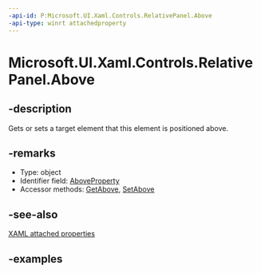 ```yaml
---
-api-id: P:Microsoft.UI.Xaml.Controls.RelativePanel.Above
-api-type: winrt attachedproperty
---
```


# Microsoft.UI.Xaml.Controls.RelativePanel.Above

<!--
see GetAbove, and SetAbove
-->


## -description

Gets or sets a target element that this element is positioned above.

## -remarks

<ul><li>Type: object</li><li>Identifier field: <a href="/uwp/api/windows.ui.xaml.controls.relativepanel.aboveproperty">AboveProperty</a></li><li>Accessor methods: <a href="/uwp/api/windows.ui.xaml.controls.relativepanel.getabove">GetAbove</a>, <a href="/uwp/api/windows.ui.xaml.controls.relativepanel.setabove">SetAbove</a></li></ul>

## -see-also

[XAML attached properties](/windows/uwp/xaml-platform/attached-properties-overview)

## -examples



